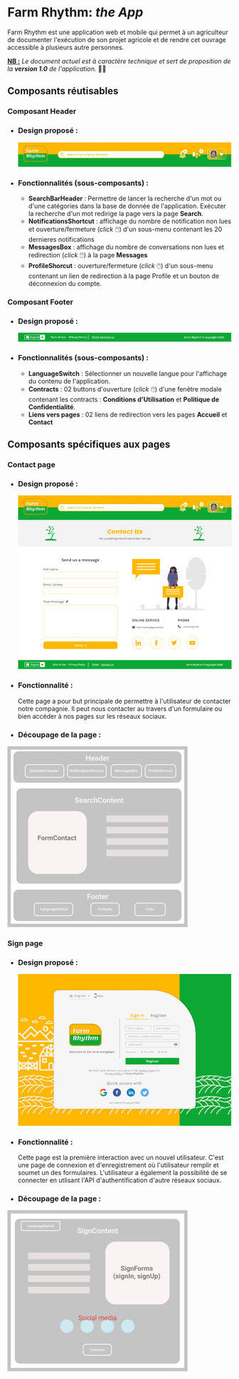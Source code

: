 # Farm Rhythm: *the App*
Farm Rhythm est une application web et mobile qui permet à un agriculteur de documenter l'exécution de son projet agricole et de rendre cet ouvrage accessible à plusieurs autre personnes.

**<ins>NB :** *Le document actuel est à caractère technique et sert de proposition de la **version 1.0** de l'application.* 🧑‍💻


## Composants réutisables
### Composant Header
- ### Design proposé :
    ![header](documentations/imgsDoc/overall%20header.png)

- ### Fonctionnalités (sous-composants) : 
  - **SearchBarHeader** : Permettre de lancer la recherche d'un mot ou d'une catégories dans la base de donnée de l'application. Exécuter la recherche d'un mot redirige la page vers la page **Search**.
  - **NotificationsShortcut** : affichage du nombre de notification non lues et ouverture/fermeture (*click* 🖱️) d'un sous-menu contenant les 20 dernieres notifications
  - **MessagesBox** : affichage du nombre de conversations non lues et redirection (*click* 🖱️) à la page **Messages**
  - **ProfileShorcut** : ouverture/fermeture (*click* 🖱️) d'un sous-menu contenant un lien de redirection à la page Profile et un bouton de déconnexion du compte.

### Composant Footer
- ### Design proposé :
    ![footer](documentations/imgsDoc/footer.png)

- ### Fonctionnalités (sous-composants) : 
  - **LanguageSwitch** : Sélectionner un nouvelle langue pour l'affichage du contenu de l'application.
  - **Contracts** : 02 buttons d'ouverture (*click* 🖱️) d'une fenêtre modale contenant les contracts : **Conditions d'Utilisation** et **Politique de Confidentialité**.
  - **Liens vers pages** : 02 liens de redirection vers les pages **Accueil** et **Contact**
  

## Composants spécifiques aux pages

### **Contact page**
- ### Design proposé :
    ![contact page](documentations/imgsDoc/Contact%20page.png)

- ### Fonctionnalité : 
  Cette page a pour but principale de permettre à l'utilisateur de contacter notre compagnie. Il peut nous contacter au travers d'un formulaire ou bien accéder à nos pages sur les réseaux sociaux.

- ### Découpage de la page :
![layout contact](documentation/../documentations/imgsDoc/layout%20contact%20page.png)


### **Sign page**
- ### Design proposé :
    ![sign page](documentations/imgsDoc/registration%20page.png)

- ### Fonctionnalité : 
  Cette page est la première interaction avec un nouvel utilisateur. C'est une page de connexion et d'enregistrement où l'utilisateur remplir et soumet un des formulaires. L'utilisateur a également la possibilité de se connecter en utlisant l'API d'authentification d'autre réseaux sociaux.
  

- ### Découpage de la page :
![sign contact](documentation/../documentations/imgsDoc/layout%20sign%20page.png)